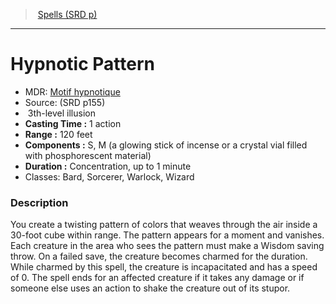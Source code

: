 ﻿---
!SpellItem
Name: Hypnotic Pattern
AltName: '[Motif hypnotique](hd_spells_motif_hypnotique.md)'
Type: illusion
Level: 3
CastingTime: 1 action
Range: 120 feet
Components: S, M (a glowing stick of incense or a crystal vial filled with phosphorescent material)
Duration: Concentration, up to 1 minute
Classes: Bard, Sorcerer, Warlock, Wizard
Family: SpellVO
Source: (SRD p155)
Id: spells_vo.md#hypnotic-pattern
ParentLink: spells_vo.md#spells-srd-p
ParentName: Spells (SRD p)
NameLevel: 1
Attributes:
  Name: Hypnotic Pattern
  Markdown: >+
    # <!--Name-->Hypnotic Pattern<!--/Name-->


    - MDR: <!--AltName-->[Motif hypnotique](hd_spells_motif_hypnotique.md)<!--/AltName-->

    - Source: <!--Source-->(SRD p155)<!--/Source-->

    -  <!--Level-->3<!--/Level-->th-level <!--Type-->illusion<!--/Type-->

    - **Casting Time :** <!--CastingTime-->1 action<!--/CastingTime-->

    - **Range :** <!--Range-->120 feet<!--/Range-->

    - **Components :** <!--Components-->S, M (a glowing stick of incense or a crystal vial filled with phosphorescent material)<!--/Components-->

    - **Duration :** <!--Duration-->Concentration, up to 1 minute<!--/Duration-->

    - Classes: <!--Classes-->Bard, Sorcerer, Warlock, Wizard<!--/Classes-->


    ### Description


    You create a twisting pattern of colors that weaves through the air inside a 30-foot cube within range. The pattern appears for a moment and vanishes. Each creature in the area who sees the pattern must make a Wisdom saving throw. On a failed save, the creature becomes charmed for the duration. While charmed by this spell, the creature is incapacitated and has a speed of 0. The spell ends for an affected creature if it takes any damage or if someone else uses an action to shake the creature out of its stupor.

  AltName: '[Motif hypnotique](hd_spells_motif_hypnotique.md)'
  Source: (SRD p155)
  Level: 3
  Type: illusion
  CastingTime: 1 action
  Range: 120 feet
  Components: S, M (a glowing stick of incense or a crystal vial filled with phosphorescent material)
  Duration: Concentration, up to 1 minute
  Classes: Bard, Sorcerer, Warlock, Wizard
AttributesDictionary: >+
  Name: Hypnotic Pattern

  Markdown: >+

    # <!--Name-->Hypnotic Pattern<!--/Name-->





    - MDR: <!--AltName-->[Motif hypnotique](hd_spells_motif_hypnotique.md)<!--/AltName-->



    - Source: <!--Source-->(SRD p155)<!--/Source-->



    -  <!--Level-->3<!--/Level-->th-level <!--Type-->illusion<!--/Type-->



    - **Casting Time :** <!--CastingTime-->1 action<!--/CastingTime-->



    - **Range :** <!--Range-->120 feet<!--/Range-->



    - **Components :** <!--Components-->S, M (a glowing stick of incense or a crystal vial filled with phosphorescent material)<!--/Components-->



    - **Duration :** <!--Duration-->Concentration, up to 1 minute<!--/Duration-->



    - Classes: <!--Classes-->Bard, Sorcerer, Warlock, Wizard<!--/Classes-->





    ### Description





    You create a twisting pattern of colors that weaves through the air inside a 30-foot cube within range. The pattern appears for a moment and vanishes. Each creature in the area who sees the pattern must make a Wisdom saving throw. On a failed save, the creature becomes charmed for the duration. While charmed by this spell, the creature is incapacitated and has a speed of 0. The spell ends for an affected creature if it takes any damage or if someone else uses an action to shake the creature out of its stupor.



  AltName: '[Motif hypnotique](hd_spells_motif_hypnotique.md)'

  Source: (SRD p155)

  Level: 3

  Type: illusion

  CastingTime: 1 action

  Range: 120 feet

  Components: S, M (a glowing stick of incense or a crystal vial filled with phosphorescent material)

  Duration: Concentration, up to 1 minute

  Classes: Bard, Sorcerer, Warlock, Wizard

---
> [Spells (SRD p)](srd_spells.md)

---

# Hypnotic Pattern

- MDR: [Motif hypnotique](hd_spells_motif_hypnotique.md)
- Source: (SRD p155)
-  3th-level illusion
- **Casting Time :** 1 action
- **Range :** 120 feet
- **Components :** S, M (a glowing stick of incense or a crystal vial filled with phosphorescent material)
- **Duration :** Concentration, up to 1 minute
- Classes: Bard, Sorcerer, Warlock, Wizard

### Description

You create a twisting pattern of colors that weaves through the air inside a 30-foot cube within range. The pattern appears for a moment and vanishes. Each creature in the area who sees the pattern must make a Wisdom saving throw. On a failed save, the creature becomes charmed for the duration. While charmed by this spell, the creature is incapacitated and has a speed of 0. The spell ends for an affected creature if it takes any damage or if someone else uses an action to shake the creature out of its stupor.

